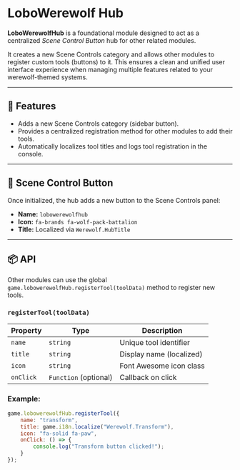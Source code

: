 # LoboWerewolf Hub

**LoboWerewolfHub** is a foundational module designed to act as a centralized *Scene Control Button* hub for other related modules.

It creates a new Scene Controls category and allows other modules to register custom tools (buttons) to it. This ensures a clean and unified user interface experience when managing multiple features related to your werewolf-themed systems.

---

## 🔧 Features

- Adds a new Scene Controls category (sidebar button).
- Provides a centralized registration method for other modules to add their tools.
- Automatically localizes tool titles and logs tool registration in the console.

---

## 🐺 Scene Control Button

Once initialized, the hub adds a new button to the Scene Controls panel:

- **Name:** `lobowerewolfhub`
- **Icon:** `fa-brands fa-wolf-pack-battalion`
- **Title:** Localized via `Werewolf.HubTitle`

---

## 📦 API

Other modules can use the global `game.lobowerewolfHub.registerTool(toolData)` method to register new tools.

### `registerTool(toolData)`

| Property | Type     | Description                      |
|----------|----------|----------------------------------|
| `name`   | `string` | Unique tool identifier           |
| `title`  | `string` | Display name (localized)         |
| `icon`   | `string` | Font Awesome icon class          |
| `onClick` | `Function` (optional) | Callback on click |

### Example:
```javascript
game.lobowerewolfHub.registerTool({
    name: "transform",
    title: game.i18n.localize("Werewolf.Transform"),
    icon: "fa-solid fa-paw",
    onClick: () => {
        console.log("Transform button clicked!");
    }
});
